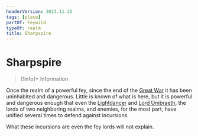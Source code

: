 ```yaml
---
headerVersion: 2023.11.25
tags: [place]
partOf: Feywild
typeOf: realm
title: Sharpspire
---
```

# Sharpspire
>[!info]+ Information
> 
>> 

Once the realm of a powerful fey, since the end of the [Great War](<../../../../events/1500s/great-war.md>) it has been uninhabited and dangerous. Little is known of what is here, but it is powerful and dangerous enough that even the [Lightdancer](<../../../../people/extraplanar-powers/lightdancer.md>) and [Lord Umbraeth](<../../../../people/extraplanar-powers/lord-umbraeth.md>), the lords of two neighboring realms, and enemies, for the most part, have unified several times to defend against incursions.

What these incursions are even the fey lords will not explain.